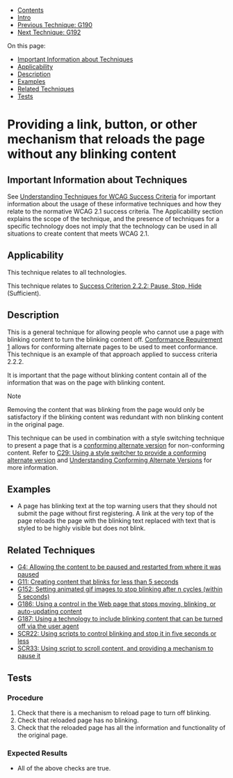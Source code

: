 -   [Contents](https://www.w3.org/WAI/WCAG21/Techniques/#techniques "Table of Contents")
-   [Intro](https://www.w3.org/WAI/WCAG21/Techniques/#introduction "Introduction to Techniques")
-   [Previous Technique: G190](G190)
-   [Next Technique: G192](G192)

On this page:

-   [Important Information about Techniques](#important-information)
-   [Applicability](#applicability)
-   [Description](#description)
-   [Examples](#examples)
-   [Related Techniques](#related)
-   [Tests](#tests)

Providing a link, button, or other mechanism that reloads the page without any blinking content
===============================================================================================

Important Information about Techniques
--------------------------------------

See [Understanding Techniques for WCAG Success Criteria](https://www.w3.org/WAI/WCAG21/Understanding/understanding-techniques) for important information about the usage of these informative techniques and how they relate to the normative WCAG 2.1 success criteria. The Applicability section explains the scope of the technique, and the presence of techniques for a specific technology does not imply that the technology can be used in all situations to create content that meets WCAG 2.1.

Applicability
-------------

This technique relates to all technologies.

This technique relates to [Success Criterion 2.2.2: Pause, Stop, Hide](https://www.w3.org/WAI/WCAG21/Understanding/pause-stop-hide) (Sufficient).

Description
-----------

This is a general technique for allowing people who cannot use a page with blinking content to turn the blinking content off. [Conformance Requirement 1](https://www.w3.org/WAI/WCAG21/Understanding/conformance#conf-req1) allows for conforming alternate pages to be used to meet conformance. This technique is an example of that approach applied to success criteria 2.2.2.

It is important that the page without blinking content contain all of the information that was on the page with blinking content.

Note

Removing the content that was blinking from the page would only be satisfactory if the blinking content was redundant with non blinking content in the original page.

This technique can be used in combination with a style switching technique to present a page that is a [conforming alternate version](https://www.w3.org/TR/WCAG21/#) for non-conforming content. Refer to [C29: Using a style switcher to provide a conforming alternate version](https://www.w3.org/WAI/WCAG21/Techniques/css/C29) and [Understanding Conforming Alternate Versions](https://www.w3.org/WAI/WCAG21/Understanding/conformance#conforming-alt-versions) for more information.

Examples
--------

-   A page has blinking text at the top warning users that they should not submit the page without first registering. A link at the very top of the page reloads the page with the blinking text replaced with text that is styled to be highly visible but does not blink.

Related Techniques
------------------

-   [G4: Allowing the content to be paused and restarted from where it was paused](https://www.w3.org/WAI/WCAG21/Techniques/general/G4)
-   [G11: Creating content that blinks for less than 5 seconds](https://www.w3.org/WAI/WCAG21/Techniques/general/G11)
-   [G152: Setting animated gif images to stop blinking after n cycles (within 5 seconds)](https://www.w3.org/WAI/WCAG21/Techniques/general/G152)
-   [G186: Using a control in the Web page that stops moving, blinking, or auto-updating content](https://www.w3.org/WAI/WCAG21/Techniques/general/G186)
-   [G187: Using a technology to include blinking content that can be turned off via the user agent](https://www.w3.org/WAI/WCAG21/Techniques/general/G187)
-   [SCR22: Using scripts to control blinking and stop it in five seconds or less](https://www.w3.org/WAI/WCAG21/Techniques/client-side-script/SCR22)
-   [SCR33: Using script to scroll content, and providing a mechanism to pause it](https://www.w3.org/WAI/WCAG21/Techniques/client-side-script/SCR33)

Tests
-----

### Procedure

1.  Check that there is a mechanism to reload page to turn off blinking.
2.  Check that reloaded page has no blinking.
3.  Check that the reloaded page has all the information and functionality of the original page.

### Expected Results

-   All of the above checks are true.
